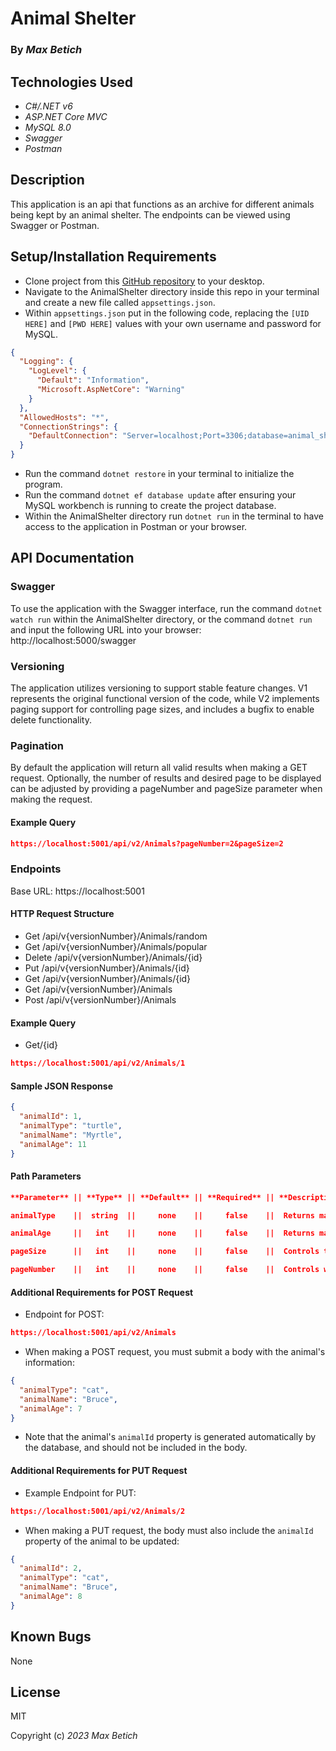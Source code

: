 # **Animal Shelter**

### By _Max Betich_

## Technologies Used

* _C#/.NET v6_
* _ASP.NET Core MVC_
* _MySQL 8.0_
* _Swagger_
* _Postman_

## Description
This application is an api that functions as an archive for different animals being kept by an animal shelter. The endpoints can be viewed using Swagger or Postman.

## Setup/Installation Requirements
* Clone project from this [GitHub repository](https://github.com/MaxBetich/AnimalShelterAPI.git) to your desktop.
* Navigate to the AnimalShelter directory inside this repo in your terminal and create a new file called `appsettings.json`.
* Within `appsettings.json` put in the following code, replacing the `[UID HERE]` and `[PWD HERE]` values with your own username and password for MySQL.

```json
{
  "Logging": {
    "LogLevel": {
      "Default": "Information",
      "Microsoft.AspNetCore": "Warning"
    }
  },
  "AllowedHosts": "*",
  "ConnectionStrings": {
    "DefaultConnection": "Server=localhost;Port=3306;database=animal_shelter;uid=[UID HERE];pwd=[PWD HERE];"
  }
}
```
* Run the command `dotnet restore` in your terminal to initialize the program.
* Run the command `dotnet ef database update` after ensuring your MySQL workbench is running to create the project database.
* Within the AnimalShelter directory run `dotnet run` in the terminal to have access to the application in Postman or your browser.

## API Documentation

### Swagger

To use the application with the Swagger interface, run the command `dotnet watch run` within the AnimalShelter directory, or the command `dotnet run` and input the following URL into your browser: http://localhost:5000/swagger

### Versioning

The application utilizes versioning to support stable feature changes. V1 represents the original functional version of the code, while V2 implements paging support for controlling page sizes, and includes a bugfix to enable delete functionality.

### Pagination

By default the application will return all valid results when making a GET request. Optionally, the number of results and desired page to be displayed can be adjusted by providing a pageNumber and pageSize parameter when making the request.

#### **Example Query**
```json
https://localhost:5001/api/v2/Animals?pageNumber=2&pageSize=2
```

### Endpoints

Base URL: https://localhost:5001

#### **HTTP Request Structure**

* Get /api/v{versionNumber}/Animals/random
* Get /api/v{versionNumber}/Animals/popular
* Delete /api/v{versionNumber}/Animals/{id}
* Put /api/v{versionNumber}/Animals/{id}
* Get /api/v{versionNumber}/Animals/{id}
* Get /api/v{versionNumber}/Animals
* Post /api/v{versionNumber}/Animals

#### **Example Query**
* Get/{id}
```json
https://localhost:5001/api/v2/Animals/1
```
#### **Sample JSON Response**

```json
{
  "animalId": 1,
  "animalType": "turtle",
  "animalName": "Myrtle",
  "animalAge": 11
}
```

#### **Path Parameters**
```json
**Parameter** || **Type** || **Default** || **Required** || **Description**

animalType    ||  string  ||     none    ||     false    ||  Returns matches based on type of animal

animalAge     ||   int    ||     none    ||     false    ||  Returns matches based on age of animal

pageSize      ||   int    ||     none    ||     false    ||  Controls the number of results per page when used in conjunction with pageNumber

pageNumber    ||   int    ||     none    ||     false    ||  Controls which page of results to return when used in conjunction with pageSize
```

#### **Additional Requirements for POST Request**
* Endpoint for POST:
```json
https://localhost:5001/api/v2/Animals
```
* When making a POST request, you must submit a body with the animal's information:
```json
{
  "animalType": "cat",
  "animalName": "Bruce",
  "animalAge": 7
}
```
* Note that the animal's `animalId` property is generated automatically by the database, and should not be included in the body.

#### **Additional Requirements for PUT Request**
* Example Endpoint for PUT:
```json
https://localhost:5001/api/v2/Animals/2
```
* When making a PUT request, the body must also include the `animalId` property of the animal to be updated:
```json
{
  "animalId": 2,
  "animalType": "cat",
  "animalName": "Bruce",
  "animalAge": 8
}
```
## Known Bugs

None

## License

MIT

Copyright (c) _2023_ _Max Betich_
